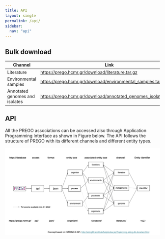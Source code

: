 ```yaml
---
title: API
layout: single
permalink: /api/
sidebar:
  nav: "api"
---
```


## Bulk download

| Channel                        | Link                                                              | md5sum                                |
|--------------------------------|-------------------------------------------------------------------|---------------------------------------|
| Literature                     |  https://prego.hcmr.gr/download/literature.tar.gz                 | literature.tar.gz.md5                 |
| Environmental samples          | https://prego.hcmr.gr/download/environmental_samples.tar.gz       | environmental_samples.tar.gz.md5      |
| Annotated genomes and isolates | https://prego.hcmr.gr/download/annotated_genomes_isolates.tar.gz  | annotated_genomes_isolates.tar.gz.md5 |

## API
All the PREGO associations can be accessed also through Application Programming Interface as shown in Figure below. 
The API follows the structure of PREGO with its different channels and different entity types.


![PREGO API schema with an example](../images/PREGO-API.png)

